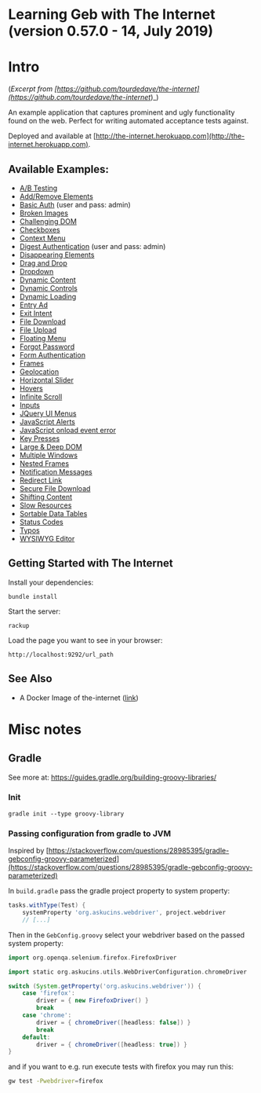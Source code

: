 Learning Geb with The Internet (version 0.57.0 - 14, July 2019)
=======

# Intro
(_Excerpt from [https://github.com/tourdedave/the-internet](https://github.com/tourdedave/the-internet_)_)

An example application that captures prominent and ugly functionality found on the web. Perfect for writing automated acceptance tests against.

Deployed and available at [http://the-internet.herokuapp.com](http://the-internet.herokuapp.com).

## Available Examples:

+ [A/B Testing](http://the-internet.herokuapp.com/abtest)
+ [Add/Remove Elements](http://the-internet.herokuapp.com/add_remove_elements/)
+ [Basic Auth](http://the-internet.herokuapp.com/basic_auth) (user and pass: admin)
+ [Broken Images](http://the-internet.herokuapp.com/broken_images)
+ [Challenging DOM](http://the-internet.herokuapp.com/challenging_dom)
+ [Checkboxes](http://the-internet.herokuapp.com/checkboxes)
+ [Context Menu](http://the-internet.herokuapp.com/context_menu)
+ [Digest Authentication](http://the-internet.herokuapp.com/digest_auth) (user and pass: admin)
+ [Disappearing Elements](http://the-internet.herokuapp.com/disappearing_elements)
+ [Drag and Drop](http://the-internet.herokuapp.com/drag_and_drop)
+ [Dropdown](http://the-internet.herokuapp.com/dropdown)
+ [Dynamic Content](http://the-internet.herokuapp.com/dynamic_content)
+ [Dynamic Controls](http://the-internet.herokuapp.com/dynamic_controls)
+ [Dynamic Loading](http://the-internet.herokuapp.com/dynamic_loading)
+ [Entry Ad](http://the-internet.herokuapp.com/entry_ad)
+ [Exit Intent](http://the-internet.herokuapp.com/exit_intent)
+ [File Download](http://the-internet.herokuapp.com/download)
+ [File Upload](http://the-internet.herokuapp.com/upload)
+ [Floating Menu](http://the-internet.herokuapp.com/floating_menu)
+ [Forgot Password](http://the-internet.herokuapp.com/forgot_password)
+ [Form Authentication](http://the-internet.herokuapp.com/login)
+ [Frames](http://the-internet.herokuapp.com/frames)
+ [Geolocation](http://the-internet.herokuapp.com/geolocation)
+ [Horizontal Slider](http://the-internet.herokuapp.com/horizontal_slider)
+ [Hovers](http://the-internet.herokuapp.com/hovers)
+ [Infinite Scroll](http://the-internet.herokuapp.com/infinite_scroll)
+ [Inputs](http://the-internet.herokuapp.com/inputs)
+ [JQuery UI Menus](http://the-internet.herokuapp.com/jqueryui/menu)
+ [JavaScript Alerts](http://the-internet.herokuapp.com/javascript_alerts)
+ [JavaScript onload event error](http://the-internet.herokuapp.com/javascript_error)
+ [Key Presses](http://the-internet.herokuapp.com/key_presses)
+ [Large & Deep DOM](http://the-internet.herokuapp.com/large)
+ [Multiple Windows](http://the-internet.herokuapp.com/windows)
+ [Nested Frames](http://the-internet.herokuapp.com/nested_frames)
+ [Notification Messages](http://the-internet.herokuapp.com/notification_message)
+ [Redirect Link](http://the-internet.herokuapp.com/redirector)
+ [Secure File Download](http://the-internet.herokuapp.com/download_secure)
+ [Shifting Content](http://the-internet.herokuapp.com/shifting_content)
+ [Slow Resources](http://the-internet.herokuapp.com/slow)
+ [Sortable Data Tables](http://the-internet.herokuapp.com/tables)
+ [Status Codes](http://the-internet.herokuapp.com/status_codes)
+ [Typos](http://the-internet.herokuapp.com/typos)
+ [WYSIWYG Editor](http://the-internet.herokuapp.com/tinymce)

## Getting Started with The Internet

Install your dependencies:

    bundle install

Start the server:

    rackup

Load the page you want to see in your browser:

    http://localhost:9292/url_path

## See Also

- A Docker Image of the-internet ([link](https://hub.docker.com/r/gprestes/the-internet/))

# Misc notes

## Gradle
See more at: https://guides.gradle.org/building-groovy-libraries/

### Init
```
gradle init --type groovy-library
```

### Passing configuration from gradle to JVM
Inspired by [https://stackoverflow.com/questions/28985395/gradle-gebconfig-groovy-parameterized](https://stackoverflow.com/questions/28985395/gradle-gebconfig-groovy-parameterized)

In ```build.gradle``` pass the gradle project property to system property:
```groovy
tasks.withType(Test) {
    systemProperty 'org.askucins.webdriver', project.webdriver
    // [...]
```

Then in the ```GebConfig.groovy``` select your webdriver based on the passed system property:
```groovy
import org.openqa.selenium.firefox.FirefoxDriver

import static org.askucins.utils.WebDriverConfiguration.chromeDriver

switch (System.getProperty('org.askucins.webdriver')) {
    case 'firefox':
        driver = { new FirefoxDriver() }
        break
    case 'chrome':
        driver = { chromeDriver([headless: false]) }
        break
    default:
        driver = { chromeDriver([headless: true]) }
}
```

and if you want to e.g. run execute tests with firefox you may run this:
```bash
gw test -Pwebdriver=firefox
```
